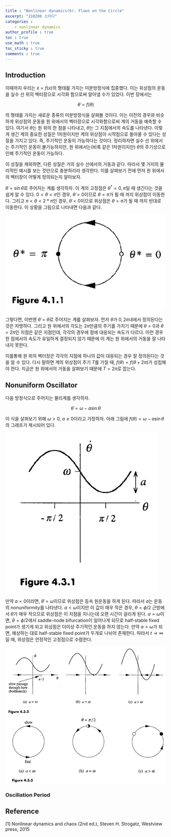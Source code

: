 ```yaml
---
title : "Nonlinear dynamics(6). Flows on the Circle"
excerpt: "210206 스터디"
categories :
    - nonlinear dynamics
author_profile : true
toc : true
use_math : true
toc_sticky : true
comments : true
---
```


## Introduction

이때까지 우리는 $\dot{x}=f(x)$의 형태를 가지는 미분방정식에 집중했다. 이는 위상점의 운동을 실수 선 위의 벡터장으로 시각화 함으로써 알아낼 수가 있었다. 이번 장에서는

$$\dot{\theta}=f(\theta)$$

의 형태를 가지는 새로운 종류의 미분방정식을 살펴볼 것이다. 이는 이전의 경우와 비슷하게 위상점의 운동을 원 위에서의 벡터장으로 시각화함으로써 계의 거동을 예측할 수 있다. 여기서 $\theta$는 원 위의 한 점을 나타내고, $\dot{\theta}$는 그 지점에서의 속도를 나타낸다. 이렇게 생긴 계의 중요한 성질은 1차원이지만 계의 위상점이 시작점으로 돌아올 수 있다는 성질을 가지고 있다. 즉, 주기적인 운동이 가능하다는 것이다. 정리하자면 실수 선 위에서는 주기적인 운동이 불가능하지만, 원 위에서는(비록 같은 1차원이지만) $\theta$의 주기성으로 인해 주기적인 운동이 가능하다.

이 성질을 제외하면, 다른 성질은 거의 실수 선에서의 거동과 같다. 따라서 몇 가지의 물리적인 예시를 보는 것만으로 충분하리라 생각한다. 이를 살펴보기 전에 먼저 원 위에서의 벡터장이 어떻게 정의되는지 알아보자.

$\dot{\theta}=\sin\theta$로 주어지는 계를 생각하자. 이 계의 고정점은 $\theta^{\ast}=0,\pi$일 때 생긴다는 것을 쉽게 알 수 있다. $0<\theta<\pi$인 경우, $\dot{\theta}>0$이므로 $\theta=\pi$가 될 때 까지 위상점이 이동한다. 그리고 $\pi<\theta<2*\pi$인 경우, $\dot{\theta}<0$이므로 위상점은 $\theta=\pi$가 될 때 까지 반대로 이동한다. 이 상황을 그림으로 나타내면 다음과 같다.

![ex_screenshot](/assets/images/NLD/fig-4.1.1.jpg)

그렇다면, 이번엔 $\dot{\theta}=\theta$로 주어지는 계를 살펴보자. 먼저 $\theta$가 $0,2\pi$내에서 정의된다는 것은 자명하다. 그리고 원 위에서의 각도는 $2\pi$만큼의 주기를 가지기 때문에 $\theta=0$과 $\theta=2\pi$인 지점은 같은 지점인데, 각각의 경우에 점에 대응되는 속도가 다르다. 이런 경우 한 점에서의 속도가 유일하게 결정되지 않기 때문에 이 계는 원 위에서의 거동을 잘 나타내지 못한다.

이를통해 원 위의 벡터장은 각각의 지점에 하나의 값이 대응되는 경우 잘 정의된다는 것을 알 수 있다. 다시 말하면 계의 위상점이 주기 $T$를 가질 때, $f(\theta)=f(\theta+2\pi)$가 성립해야 한다. 지금은 원 위에서의 거동을 살펴보기 때문에 $T=2\pi$로 잡는다.

## Nonuniform Oscillator

다음 방정식으로 주어지는 물리계를 생각하자.

$$\dot{\theta}=\omega-a\sin\theta$$

이 식을 살펴보기 위해 $\omega>0$, $a\ge 0$이라고 가정하자. 아래 그림에 $f(\theta)=\omega - a\sin\theta$의 그래프가 제시되어 있다.

![ex_screenshot](/assets/images/NLD/fig-4.3.1.jpg)

만약 $a=0$이라면, $\dot{\theta}=\omega$이므로 위상점은 등속 원운동을 하게 된다. 따라서 $a$는 운동의 nonuniformity를 나타낸다. $a<\omega$이지만 이 값이 매우 작은 경우, $\theta=\phi/2$ 근방에서 $\dot{\theta}$가 매우 작으므로 위상점은 이 지점을 지나는데 오랜 시간이 걸리게 된다. $a=\omega$이면, $\theta=\phi/2$에서 saddle-node bifurcation이 일어나게 되므로 half-stable fixed point가 생기게 되고 위상점은 더이상 주기적인 운동을 하지 않는다. 만약 $a>\omega$가 되면, 예상하는 대로 half-stable fixed point가 두개로 나뉘어 존재한다. 따라서 $t \rightarrow \infty$일 때, 위상점은 안정적인 고정점으로 수렴한다.

![ex_screenshot](/assets/images/NLD/fig-4.3.2.jpg)
![ex_screenshot](/assets/images/NLD/fig-4.3.3.jpg)

### Oscillation Period







## Reference

[1] Nonlinear dynamics and chaos (2nd ed.), Steven H. Strogatz, Westview press, 2015